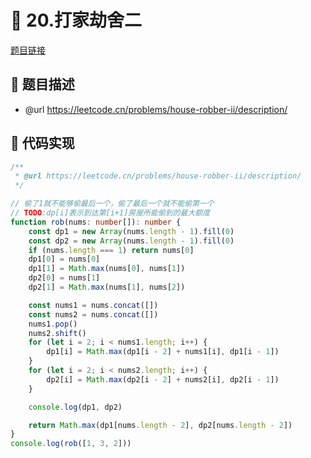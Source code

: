 # 🎲 20.打家劫舍二

[题目链接](https://leetcode.cn/problems/house-robber-ii/description/)

## 📄 题目描述
* @url https://leetcode.cn/problems/house-robber-ii/description/

## 📑 代码实现
```typescript
/**
 * @url https://leetcode.cn/problems/house-robber-ii/description/
 */

// 偷了1就不能够偷最后一个，偷了最后一个就不能偷第一个
// TODO:dp[i]表示到达第[i+1]房屋所能偷到的最大额度
function rob(nums: number[]): number {
    const dp1 = new Array(nums.length - 1).fill(0)
    const dp2 = new Array(nums.length - 1).fill(0)
    if (nums.length === 1) return nums[0]
    dp1[0] = nums[0]
    dp1[1] = Math.max(nums[0], nums[1])
    dp2[0] = nums[1]
    dp2[1] = Math.max(nums[1], nums[2])

    const nums1 = nums.concat([])
    const nums2 = nums.concat([])
    nums1.pop()
    nums2.shift()
    for (let i = 2; i < nums1.length; i++) {
        dp1[i] = Math.max(dp1[i - 2] + nums1[i], dp1[i - 1])
    }
    for (let i = 2; i < nums2.length; i++) {
        dp2[i] = Math.max(dp2[i - 2] + nums2[i], dp2[i - 1])
    }

    console.log(dp1, dp2)

    return Math.max(dp1[nums.length - 2], dp2[nums.length - 2])
}
console.log(rob([1, 3, 2]))

```
